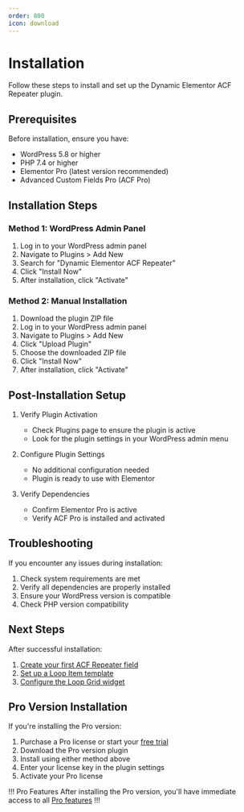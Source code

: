 ```yaml
---
order: 800
icon: download
---
```


# Installation

Follow these steps to install and set up the Dynamic Elementor ACF Repeater plugin.

## Prerequisites

Before installation, ensure you have:

- WordPress 5.8 or higher
- PHP 7.4 or higher
- Elementor Pro (latest version recommended)
- Advanced Custom Fields Pro (ACF Pro)

## Installation Steps

### Method 1: WordPress Admin Panel

1. Log in to your WordPress admin panel
2. Navigate to Plugins > Add New
3. Search for "Dynamic Elementor ACF Repeater"
4. Click "Install Now"
5. After installation, click "Activate"

### Method 2: Manual Installation

1. Download the plugin ZIP file
2. Log in to your WordPress admin panel
3. Navigate to Plugins > Add New
4. Click "Upload Plugin"
5. Choose the downloaded ZIP file
6. Click "Install Now"
7. After installation, click "Activate"

## Post-Installation Setup

1. Verify Plugin Activation
   - Check Plugins page to ensure the plugin is active
   - Look for the plugin settings in your WordPress admin menu

2. Configure Plugin Settings
   - No additional configuration needed
   - Plugin is ready to use with Elementor

3. Verify Dependencies
   - Confirm Elementor Pro is active
   - Verify ACF Pro is installed and activated

## Troubleshooting

If you encounter any issues during installation:

1. Check system requirements are met
2. Verify all dependencies are properly installed
3. Ensure your WordPress version is compatible
4. Check PHP version compatibility

## Next Steps

After successful installation:

1. [Create your first ACF Repeater field](/usage-guide#step-1-create-an-acf-repeater-field)
2. [Set up a Loop Item template](/usage-guide#step-3-create-a-loop-item-template)
3. [Configure the Loop Grid widget](/usage-guide#step-4-set-up-the-loop-grid-widget)

## Pro Version Installation

If you're installing the Pro version:

1. Purchase a Pro license or start your [free trial](https://checkout.freemius.com/mode/dialog/plugin/16334/plan/27245/?trial=paid)
2. Download the Pro version plugin
3. Install using either method above
4. Enter your license key in the plugin settings
5. Activate your Pro license

!!! Pro Features
After installing the Pro version, you'll have immediate access to all [Pro features](/pro-features)
!!! 